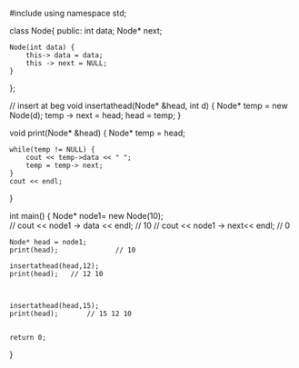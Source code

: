 

#include <iostream>
using namespace std;

class Node{
    public:
    int data;
    Node* next;

    Node(int data) {
        this-> data = data;
        this -> next = NULL;
    }
};

// insert at beg
void insertathead(Node* &head, int d) { 
    Node* temp = new Node(d);
    temp -> next = head;
    head = temp;
}

void print(Node* &head) {
    Node* temp = head;

    while(temp != NULL) {
        cout << temp->data << " ";
        temp = temp-> next;
    }
    cout << endl;
}


int main() {
    Node* node1= new Node(10);                
   // cout << node1 -> data << endl;    // 10
   // cout << node1 -> next<< endl;     // 0

    Node* head = node1;
    print(head);              // 10

    insertathead(head,12);
    print(head);   // 12 10
   

    
    insertathead(head,15);
    print(head);       // 15 12 10
 
    
    return 0;
}
